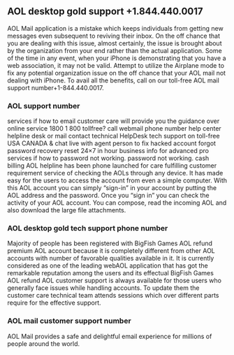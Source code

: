 ## AOL desktop gold support +1.844.440.0017

AOL Mail application is a mistake which keeps individuals from getting new messages even subsequent to reviving their inbox. On the off chance that you are dealing with this issue, almost certainly, the issue is brought about by the organization from your end rather than the actual application. Some of the time in any event, when your iPhone is demonstrating that you have a web association, it may not be valid. Attempt to utilize the Airplane mode to fix any potential organization issue on the off chance that your AOL mail not dealing with iPhone. To avail all the benefits, call on our toll-free AOL mail support number+1-844.440.0017.


### AOL support number

services if how to email customer care will provide you the guidance over online service 1800 1 800 tollfree? call webmail phone number help center helpline desk or mail contact technical HelpDesk tech support on toll-free USA CANADA & chat live with agent person to fix hacked account forgot password recovery reset 24×7 in hour business info for advanced pro services if how to password not working. password not working. cash billing AOL helpline has been phone launched for care fulfilling customer requirement service of checking the AOLs through any device. It has made easy for the users to access the account from even a simple computer. With this AOL account you can simply “sign-in” in your account by putting the AOL address and the password. Once you “sign in” you can check the activity of your AOL account. You can compose, read the incoming AOL and also download the large file attachments.



### AOL desktop gold tech support phone number

Majority of people has been registered with BigFish Games AOL refund premium AOL account because it is completely different from other AOL accounts with number of favorable qualities available in it. It is currently considered as one of the leading webAOL application that has got the remarkable reputation among the users and its effectual BigFish Games AOL refund AOL customer support is always available for those users who generally face issues while handling accounts. To update them the customer care technical team attends sessions which over different parts require for the effective support.


### AOL mail customer support number
AOL Mail provides a safe and delightful email experience for millions of people around the world.
